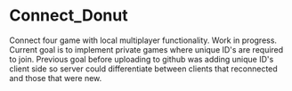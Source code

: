 # Connect_Donut
Connect four game with local multiplayer functionality. Work in progress. 
Current goal is to implement private games where unique ID's are required to join. 
Previous goal before uploading to github was adding unique ID's client side so server could differentiate between clients that reconnected and those that were new.
